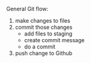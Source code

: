 
General Git flow:
1. make changes to files
2. commit those changes
    - add files to staging
    - create commit message
    - do a commit
3. push change to Github


